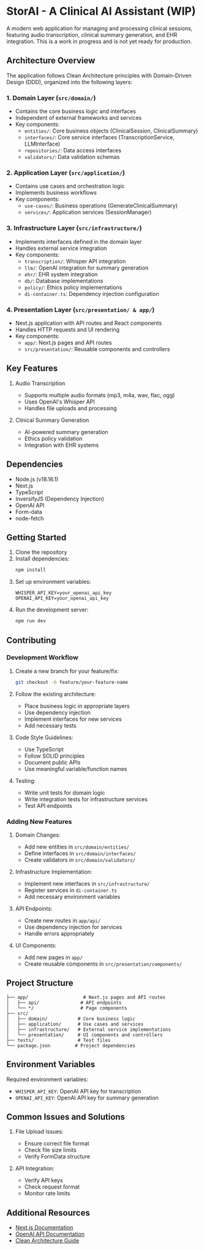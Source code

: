 # StorAI - A Clinical AI Assistant (WIP)

A modern web application for managing and processing clinical sessions, featuring audio transcription, clinical summary generation, and EHR integration. This is a work in progress and is not yet ready for production.

## Architecture Overview

The application follows Clean Architecture principles with Domain-Driven Design (DDD), organized into the following layers:

### 1. Domain Layer (`src/domain/`)
- Contains the core business logic and interfaces
- Independent of external frameworks and services
- Key components:
  - `entities/`: Core business objects (ClinicalSession, ClinicalSummary)
  - `interfaces/`: Core service interfaces (TranscriptionService, LLMInterface)
  - `repositories/`: Data access interfaces
  - `validators/`: Data validation schemas

### 2. Application Layer (`src/application/`)
- Contains use cases and orchestration logic
- Implements business workflows
- Key components:
  - `use-cases/`: Business operations (GenerateClinicalSummary)
  - `services/`: Application services (SessionManager)

### 3. Infrastructure Layer (`src/infrastructure/`)
- Implements interfaces defined in the domain layer
- Handles external service integration
- Key components:
  - `transcription/`: Whisper API integration
  - `llm/`: OpenAI integration for summary generation
  - `ehr/`: EHR system integration
  - `db/`: Database implementations
  - `policy/`: Ethics policy implementations
  - `di-container.ts`: Dependency injection configuration

### 4. Presentation Layer (`src/presentation/ & app/`)
- Next.js application with API routes and React components
- Handles HTTP requests and UI rendering
- Key components:
  - `app/`: Next.js pages and API routes
  - `src/presentation/`: Reusable components and controllers

## Key Features

1. Audio Transcription
   - Supports multiple audio formats (mp3, m4a, wav, flac, ogg)
   - Uses OpenAI's Whisper API
   - Handles file uploads and processing

2. Clinical Summary Generation
   - AI-powered summary generation
   - Ethics policy validation
   - Integration with EHR systems

## Dependencies

- Node.js (v18.16.1)
- Next.js
- TypeScript
- InversifyJS (Dependency Injection)
- OpenAI API
- Form-data
- node-fetch

## Getting Started

1. Clone the repository
2. Install dependencies:
   ```bash
   npm install
   ```
3. Set up environment variables:
   ```
   WHISPER_API_KEY=your_openai_api_key
   OPENAI_API_KEY=your_openai_api_key
   ```
4. Run the development server:
   ```bash
   npm run dev
   ```

## Contributing

### Development Workflow

1. Create a new branch for your feature/fix:
   ```bash
   git checkout -b feature/your-feature-name
   ```

2. Follow the existing architecture:
   - Place business logic in appropriate layers
   - Use dependency injection
   - Implement interfaces for new services
   - Add necessary tests

3. Code Style Guidelines:
   - Use TypeScript
   - Follow SOLID principles
   - Document public APIs
   - Use meaningful variable/function names

4. Testing:
   - Write unit tests for domain logic
   - Write integration tests for infrastructure services
   - Test API endpoints

### Adding New Features

1. Domain Changes:
   - Add new entities in `src/domain/entities/`
   - Define interfaces in `src/domain/interfaces/`
   - Create validators in `src/domain/validators/`

2. Infrastructure Implementation:
   - Implement new interfaces in `src/infrastructure/`
   - Register services in `di-container.ts`
   - Add necessary environment variables

3. API Endpoints:
   - Create new routes in `app/api/`
   - Use dependency injection for services
   - Handle errors appropriately

4. UI Components:
   - Add new pages in `app/`
   - Create reusable components in `src/presentation/components/`

## Project Structure

```
├── app/                    # Next.js pages and API routes
│   ├── api/               # API endpoints
│   └── */                 # Page components
├── src/
│   ├── domain/           # Core business logic
│   ├── application/      # Use cases and services
│   ├── infrastructure/   # External service implementations
│   └── presentation/     # UI components and controllers
├── tests/                # Test files
└── package.json         # Project dependencies
```

## Environment Variables

Required environment variables:
- `WHISPER_API_KEY`: OpenAI API key for transcription
- `OPENAI_API_KEY`: OpenAI API key for summary generation

## Common Issues and Solutions

1. File Upload Issues:
   - Ensure correct file format
   - Check file size limits
   - Verify FormData structure

2. API Integration:
   - Verify API keys
   - Check request format
   - Monitor rate limits

## Additional Resources

- [Next.js Documentation](https://nextjs.org/docs)
- [OpenAI API Documentation](https://platform.openai.com/docs)
- [Clean Architecture Guide](https://blog.cleancoder.com/uncle-bob/2012/08/13/the-clean-architecture.html)